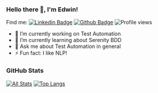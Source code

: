 ### Hello there 👋, I'm Edwin!

Find me: [![Linkedin Badge](https://img.shields.io/badge/-eatm-0072b1?style=flat&logo=Linkedin&logoColor=white&link=https://www.linkedin.com/in/eatm/)](https://www.linkedin.com/in/eatm/)
[![Github Badge](https://img.shields.io/badge/-eataborda-grey?style=flat&logo=github&logoColor=white&link=https://github.com/eataborda/)](https://github.com/eataborda/)
![Profile views](https://gpvc.arturio.dev/eatm)

- 🔭 I’m currently working on Test Automation
- 🌱 I’m currently learning about Serenity BDD
- 💬 Ask me about Test Automation in general
- ⚡ Fun fact: I like NLP!

### GitHub Stats
[![All Stats](https://github-readme-stats-axpwmfcg3.vercel.app/api?username=eataborda&show_icons=true&include_all_commits=true&count_private=true&hide=contribs)](https://github.com/eataborda/github-readme-stats)
[![Top Langs](https://github-readme-stats-axpwmfcg3.vercel.app/api/top-langs/?username=eataborda&layout=compact)](https://github.com/eataborda/github-readme-stats)
